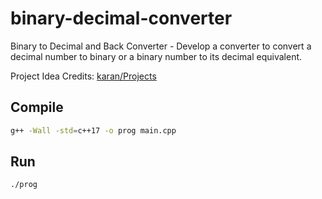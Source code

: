 # binary-decimal-converter

Binary to Decimal and Back Converter - Develop a converter to convert a decimal
number to binary or a binary number to its decimal equivalent.

Project Idea Credits: [karan/Projects](https://github.com/karan/Projects)

## Compile

```bash
g++ -Wall -std=c++17 -o prog main.cpp
```

## Run

```bash
./prog
```
